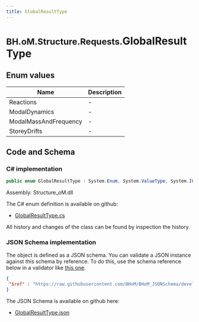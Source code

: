 ```yaml
---
title: GlobalResultType
---
```


# <small>BH.oM.Structure.Requests.</small>**GlobalResultType**



## Enum values

| Name            | Description                                                    |
|-----------------|----------------------------------------------------------------|
| Reactions |  -  |
| ModalDynamics |  -  |
| ModalMassAndFrequency |  -  |
| StoreyDrifts |  -  |


## Code and Schema

### C# implementation

``` C# title="C#"
public enum GlobalResultType : System.Enum, System.ValueType, System.IComparable, System.ISpanFormattable, System.IFormattable, System.IConvertible
```

Assembly: Structure_oM.dll

The C# enum definition is available on github:

- [GlobalResultType.cs](https://github.com/BHoM/BHoM/blob/develop/Structure_oM/Requests\Enum\GlobalResultType.cs)

All history and changes of the class can be found by inspection the history.
### JSON Schema implementation

The object is defined as a JSON schema. You can validate a JSON instance against this schema by reference. To do this, use the schema reference below in a validator like [this one](https://www.jsonschemavalidator.net/).

``` json title="JSON Schema"
{
 "$ref" : "https://raw.githubusercontent.com/BHoM/BHoM_JSONSchema/develop/Structure_oM/Requests/GlobalResultType.json"
}
```

The JSON Schema is available on github here:

- [GlobalResultType.json](https://github.com/BHoM/BHoM_JSONSchema/blob/develop/Structure_oM/Requests/GlobalResultType.json)
